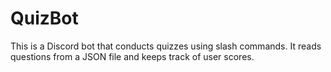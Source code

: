 # QuizBot

This is a Discord bot that conducts quizzes using slash commands. It reads questions from a JSON file and keeps track of user scores.
